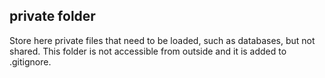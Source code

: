 ## private folder
Store here private files that need to be loaded, such as databases, but not shared.
This folder is not accessible from outside and it is added to .gitignore.
